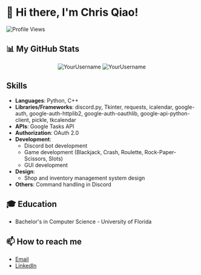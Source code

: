 # 👋 Hi there, I'm Chris Qiao!

![Profile Views](https://komarev.com/ghpvc/?username=YourUsername&color=blueviolet)

## 📊 My GitHub Stats

<p align="center"> 
  <img src="https://github-readme-stats.vercel.app/api?username=YourUsername&show_icons=true&theme=gotham" alt="YourUsername" />

  <img src="https://github-readme-streak-stats.herokuapp.com/?user=YourUsername&theme=dark" alt="YourUsername" />
</p>

## Skills

- **Languages**: Python, C++
- **Libraries/Frameworks**: discord.py, Tkinter, requests, icalendar, google-auth, google-auth-httplib2, google-auth-oauthlib, google-api-python-client, pickle, tkcalendar
- **APIs**: Google Tasks API
- **Authorization**: OAuth 2.0
- **Development**:
  - Discord bot development
  - Game development (Blackjack, Crash, Roulette, Rock-Paper-Scissors, Slots)
  - GUI development
- **Design**:
  - Shop and inventory management system design
- **Others**: Command handling in Discord


## 🎓 Education

* Bachelor's in Computer Science - University of Florida

## 📫 How to reach me

* [Email](mailto:chrisqiao18@gmail.com)
* [LinkedIn](https://linkedin.com/in/chrisqiao)
